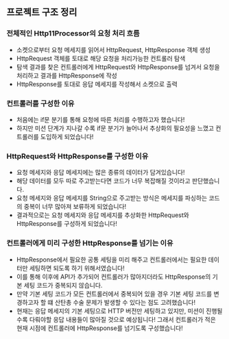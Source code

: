 ## 프로젝트 구조 정리

### 전체적인 Http11Processor의 요청 처리 흐름

- 소켓으로부터 요청 메세지를 읽어서 HttpRequest, HttpResponse 객체 생성
- HttpRequest 객체를 토대로 해당 요청을 처리가능한 컨트롤러 탐색
- 탐색 결과를 찾은 컨트롤러에게 HttpRequest와 HttpResponse를 넘겨서 요청을 처리하고 결과를 HttpResponse에 작성
- HttpResponse를 토대로 응답 메세지를 작성해서 소켓으로 출력

### 컨트롤러를 구성한 이유

- 처음에는 if문 분기를 통해 요청에 따른 처리를 수행하고자 했습니다!
- 하지만 미션 단계가 지나갈 수록 if문 분기가 늘어나서 추상화의 필요성을 느꼈고 컨트롤러를 도입하게 되었습니다!

### HttpRequest와 HttpResponse를 구성한 이유

- 요청 메세지와 응답 메세지에는 많은 종류의 데이터가 담겨있습니다!
- 해당 데이터를 모두 따로 주고받는다면 코드가 너무 복잡해질 것이라고 판단했습니다.
- 요청 메세지와 응답 메세지를 String으로 주고받는 방식은 메세지를 파싱하는 코드의 중복이 너무 많아져 보류하게 되었습니다!
- 결과적으로는 요청 메세지와 응답 메세지를 추상화한 HttpRequest와 HttpResponse를 구성하게 되었습니다!

### 컨트롤러에게 미리 구성한 HttpResponse를 넘기는 이유

- HttpResponse에서 필요한 공통 세팅을 미리 해주고 컨트롤러에서는 필요한 데이터만 세팅하면 되도록 하기 위해서였습니다!
- 이를 통해 이후에 API가 추가되어 컨트롤러가 많아지더라도 HttpResponse의 기본 세팅 코드가 중복되지 않습니다.
- 만약 기본 세팅 코드가 모든 컨트롤러에서 중복되어 있을 경우 기본 세팅 코드를 변경하고자 할 떄 산탄총 수술 문제가 발생할 수 있다는 점도 고려했습니다!
- 현재는 응답 메세지의 기본 세팅으로 HTTP 버전만 세팅하고 있지만, 미션이 진행될수록 다뤄야할 응답 내용들이 많아질 것으로 예상됩니다! 그래서 컨트롤러가 적은 현재 시점에
  컨트롤러에 HttpResponse를 넘기도록 구성했습니다!



